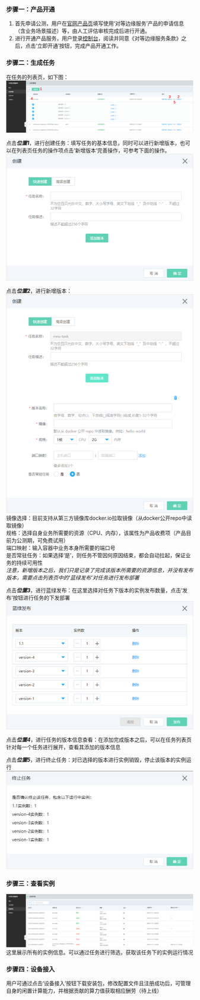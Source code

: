 ### 步骤一：产品开通<br>
1. 首先申请公测，用户在[官网产品页](https://www.jdcloud.com/cn/products/jd-cloud-equal-edge-service)填写使用‘对等边缘服务’产品的申请信息（含业务场景描述）等，由人工评估审核完成后进行开通。<br>
2. 进行开通产品服务，用户登录[控制台](https://epnc-console.jdcloud.com/consumer)，阅读并同意《对等边缘服务条款》之后，点击‘立即开通’按钮，完成产品开通工作。

### 步骤二：生成任务<br>
在任务的列表页，如下图：
![task_list.png](../../../image/Equal-EdgeService/task_list_cp.png)

点击***位置1***，进行创建任务：填写任务的基本信息，同时可以进行新增版本，也可以在列表页任务的操作项点击‘新增版本’完善操作，可参考下面的操作。<br>
![create_task.png](../../../image/Equal-EdgeService/create_task_cp.png)<br>

点击***位置2***，进行新增版本：<br>
![create_version.png](../../../image/Equal-EdgeService/create_version_cp.png)<br>
镜像选择：目前支持从第三方镜像库docker.io拉取镜像（从docker公开repo中读取镜像）<br>
规格：选择自身业务所需要的资源（CPU、内存），该属性为产品收费项（产品目前为公测期，可免费试用）<br>
端口映射：输入容器中业务本身所需要的端口号<br>
是否常驻任务：如果选择‘是’，则任务不管因何原因结束，都会自动拉起，保证业务的持续可用性<br>
*注意，新增版本之后，我们只是记录了完成该版本所需要的资源信息，并没有发布版本，需要点击列表页中的‘蓝绿发布’对任务进行发布部署*

点击***位置3***，进行蓝绿发布：在这里选择对任务下版本的实例发布数量，点击‘发布’按钮进行任务的下发部署<br>
![release.png](../../../image/Equal-EdgeService/release_cp.png)<br>

点击***位置4***，进行任务的版本信息查看：在添加完成版本之后，可以在任务列表页针对每一个任务进行展开，查看其添加的版本信息<br>

点击***位置5***，进行终止任务：对已选择的版本进行实例销毁，停止该版本的实例运行<br>
![stop_version.png](../../../image/Equal-EdgeService/stop_version_cp.png)

### 步骤三：查看实例<br>
![instance_list.png](../../../image/Equal-EdgeService/instance_list_cp.png)<br>
这里展示所有的实例信息。可以通过任务进行筛选，获取该任务下的实例运行情况

### 步骤四：设备接入<br>
用户可通过点击‘设备接入’按钮下载安装包，修改配置文件且注册成功后，可管理自身的闲置计算能力，并根据贡献的算力值获取相应酬劳（待上线）
